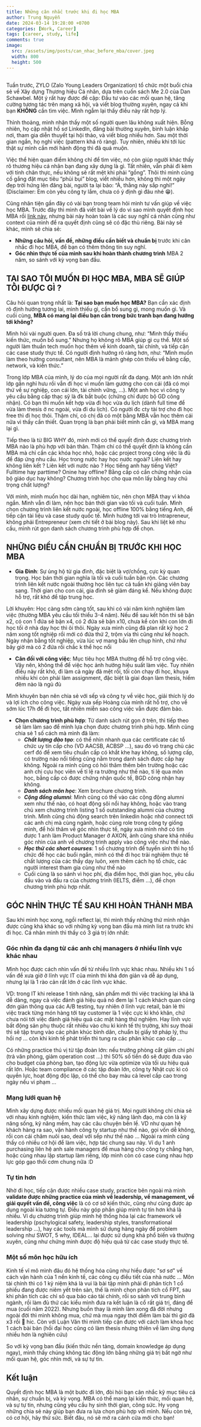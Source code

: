 ```yaml
---
title: Những cân nhắc trước khi đi học MBA
author: Trung Nguyễn
date: 2024-03-14 19:28:00 +0700
categories: [Work, Career]
tags: [career, study, life]
comments: true
image:
  src: /assets/img/posts/can_nhac_before_mba/cover.jpeg
  width: 800
  height: 500
---
```

## 

Tuần trước, ZYLO (Zalo Young Leaders Organization) tổ chức một buổi chia sẻ về Xây dựng Thương hiệu Cá nhân, dựa trên cuốn sách Me 2.0 của Dan Schawbel. Một ý rất hay được đề cập: Đầu tư vào các mối quan hệ, tăng cường tương tác trên mạng xã hội, và viết blog thường xuyên, ngay cả khi bạn **KHÔNG** cần tìm việc. Mình ngẫm lại thấy điều này rất hợp lý.

Thỉnh thoảng, mình nhận thấy một số người quen lâu không xuất hiện. Bỗng nhiên, họ cập nhật hồ sơ LinkedIn, đăng bài thường xuyên, bình luận khắp nơi, tham gia diễn thuyết tại hội thảo, và viết blog nhiều hơn. Sau một thời gian ngắn, họ nghỉ việc (pattern khá rõ ràng). Tuy nhiên, nhiều khi tới lúc thật sự mình cần mới hành động thì đã quá muộn.

Việc thể hiện quan điểm không chỉ để tìm việc, nó còn giúp người khác thấy rõ thương hiệu cá nhân bạn đang xây dựng là gì. Tất nhiên, vẫn phải đi kèm với tính chân thực, nếu không sẽ rất mệt khi phải “gồng”. Thôi thì mình cũng cố gắng đặt mục tiêu “phủi bụi” blog, viết nhiều hơn, không thì một ngày đẹp trời hứng lên đăng bài, người ta lại bảo: “À, thằng này sắp nghỉ!” (Disclaimer: Em còn yêu công ty lắm, chưa có ý định gì đâu nhé 😁).

Cũng nhân tiện gần đây có vài bạn trong team hỏi mình tư vấn giúp về việc học MBA. Trước đây thì mình đã viết bài về lý do vì sao mình quyết định học MBA rồi [link này](https://trung.tech/posts/why-mba/), nhưng bài này hoàn toàn là các suy nghĩ cá nhân cũng như context của mình để ra quyết định cũng sẽ có đặc thù riêng. Bài này sẽ khác, mình sẽ chia sẻ:
- **Những câu hỏi, vấn đề, những điều cần biết và chuẩn bị** trước khi cân nhắc đi học MBA, để bạn có thêm thông tin suy nghĩ.
- **Góc nhìn thực tế của mình sau khi hoàn thành chương trình** MBA 2 năm, so sánh với kỳ vọng ban đầu.

## TẠI SAO TÔI MUỐN ĐI HỌC MBA, MBA SẼ GIÚP TÔI ĐƯỢC GÌ ?

Câu hỏi quan trọng nhất là: **Tại sao bạn muốn học MBA?** Bạn cần xác định rõ định hướng tương lai, mình thiếu gì, cần bổ sung gì, mong muốn gì. Và cuối cùng, **MBA có mang lại điều bạn cần trong bức tranh bạn đang hướng tới không?**

Mình hỏi vài người quen. Đa số trả lời chung chung, như: “Mình thấy thiếu kiến thức, muốn bổ sung.” Nhưng họ không rõ MBA giúp gì cụ thể. Một số người làm thuần tech muốn học thêm về kinh doanh, tài chính, và tiếp cận các case study thực tế. Có người định hướng rõ ràng hơn, như: “Mình muốn làm theo hướng consultant, nên MBA là mảnh ghép còn thiếu về bằng cấp, network, và kiến thức.”

Trong lớp MBA của mình, lý do của mọi người rất đa dạng. Một anh lớn nhất lớp gần nghỉ hưu rồi vẫn đi học vì muốn làm gương cho con cái (đã có mọi thứ về sự nghiệp, con cái lớn, tài chính vững, ...). Một anh học vì công ty yêu cầu bằng cấp thạc sỹ là đk bắt buộc (chứng chỉ được bộ GD công nhận). Có bạn thì muốn kết hợp vừa đi học vừa du lịch (dành full time để vừa làm thesis ở nc ngoài, vừa đi du lịch). Có người đc cty tài trợ cho đi học free thì đi học thôi. Thậm chí, có chị đã có một bằng MBA vẫn học thêm cái nữa vì thấy cần thiết. Quan trọng là bạn phải biết mình cần gì, và MBA mang lại gì.

Tiếp theo là từ BIG WHY đó, mình mới có thể quyết định được chương trình MBA nào là phù hợp với bản thân. Thậm chí có thể quyết định là không cần MBA mà chỉ cần các khóa học nhỏ, hoặc các project trong công việc là đủ để đáp ứng nhu cầu. Học trong nước hay học nước ngoài? Liên kết hay không liên kết ? Liên kết với nước nào ? Học tiếng anh hay tiếng Việt? Fulltime hay parttime? Onine hay offline? Bằng cấp có cần chứng nhận của bộ giáo dục hay không? Chương trình học cho qua môn lấy bằng hay chú trọng chất lượng? 

Với mình, mình muốn học dài hạn, nghiêm túc, nên chọn MBA thay vì khóa ngắn. Mình vẫn đi làm, nên học bán thời gian vào tối và cuối tuần. Mình chọn chương trình liên kết nước ngoài, học offline 100% bằng tiếng Anh, để tiếp cận tài liệu và case study quốc tế. Mình hướng tới vai trò Intrapreneur, không phải Entrepreneur (xem chi tiết ở bài blog này). Sau khi liệt kê nhu cầu, mình rút gọn danh sách chương trình phù hợp để chọn.

## NHỮNG ĐIỀU CẦN CHUẨN BỊ TRƯỚC KHI HỌC MBA

- **Gia Đình**: 
Sự ủng hộ từ gia đình, đặc biệt là vợ/chồng, cực kỳ quan trọng. Học bán thời gian nghĩa là tối và cuối tuần bận rộn. Các chương trình liên kết nước ngoài thường học liên tục cả tuần khi giảng viên bay sang. Thời gian cho con cái, gia đình sẽ giảm đáng kể. Nếu không được hỗ trợ, rất khó để tập trung học.

Lời khuyên: Học càng sớm càng tốt, sau khi có vài năm kinh nghiệm làm việc (thường MBA yêu cầu tối thiểu 3-4 năm). Nếu để sau kết hôn thì sẽ bận x2, có con 1 đứa sẽ bận x4, có 2 đứa sẽ bận x10, chưa kể còn khi con lớn đi học tối ở nhà dạy học thì ôi thôi. Ngày xưa mình cũng đã plan rất kỹ học 2 năm xong tốt nghiệp rồi mới có đứa thứ 2, trộm vía thì cũng như kế hoạch. Ngày nhận bằng tốt nghiệp, vừa lúc vợ mang bầu lên chụp hình, chứ như bây giờ mà có 2 đứa rồi chắc k thể học nổi

- **Cân đối với công việc**: 
Mục tiêu học MBA thường để hỗ trợ công việc. Vậy nên, không thể để việc học ảnh hưởng hiệu suất làm việc. Tuy nhiên điều này rất khó, đi làm cả ngày đã mệt rồi, tối còn chạy đi học, khuya nhiều khi còn phải làm assignment, đặc biệt là giai đoạn làm thesis, hiếm đêm nào là ngủ đủ

Mình khuyên bạn nên chia sẻ với sếp và công ty về việc học, giải thích lý do và lợi ích cho công việc. Ngày xưa sếp Hoàng của mình rất hỗ trợ, cho về sớm lúc 17h để đi học, tất nhiên miễn sao công việc vẫn được đảm bảo.

- **Chọn chương trình phù hợp**: 
Từ danh sách rút gọn ở trên, thì tiếp theo sẽ làm làm sao để mình lựa chọn được chương trình phù hợp. Mình cũng chia sẻ 1 số cách mà mình đã làm:
  + ***Chất lượng đào tạo***: có thể nhìn nhanh qua các certificate các tổ chức uy tín cấp cho (VD AACSB, ACBSP ...), sau đó vô trang chủ các cerf đó để xem tiêu chuẩn cấp có khắt khe hay không, số lượng cấp, có trường nào nổi tiếng cũng nằm trong danh sách được cấp hay không. Ngoài ra mình cũng có hỏi thăm thêm bên trường hoặc các anh chị cựu học viên về tỉ lệ ra trường như thế nào, tỉ lệ qua môn học, bằng cấp có được chứng nhận quốc tế, BGD công nhận hay không.
  + ***Danh sách môn học***: Xem brochure chương trình.
  + ***Cộng đồng alumni***: Mình cũng có thể vào các cộng động alumni xem như thế nào, có hoạt động sôi nổi hay không, hoặc vào trang chủ xem chương trình listing 1 số outstanding alumni của chương trình. Mình cũng chủ động search trên linkedin hoặc nhờ connect tới các anh chị mà cùng ngành, hoặc cùng role trong công ty giống mình, để hỏi thăm về góc nhìn thực tế, ngày xưa mình nhớ có tìm được 1 anh làm Product Manager ở AXON, ảnh cũng share khá nhiều góc nhìn của anh về chương trình apply vào công việc như thế nào.
  + ***Học thử các short courses***: 1 số chương trình để tuyển sinh thì họ tổ chức để học các buổi ngắn, mình có thể đi học trải nghiệm thực tế chất lượng của các thầy dạy luôn, xem thêm cách họ tổ chức, các người interest tham gia cùng như thế nào
  + Cuối cùng là so sánh vì học phí, địa điểm học, thời gian học, yêu cầu đầu vào và đầu ra của chương trình (IELTS, điểm ...), để chọn chương trình phù hợp nhất.

## GÓC NHÌN THỰC TẾ SAU KHI HOÀN THÀNH MBA

Sau khi mình học xong, ngồi reflect lại, thì mình thấy những thứ mình nhận được cũng khá khác so với những kỳ vọng ban đầu mà mình list ra trước khi đi học. Cá nhân mình thì thấy có 3 giá trị lớn nhất:

### Góc nhìn đa dạng từ các anh chị managers ở nhiều lĩnh vực khác nhau
Mình học được cách nhìn vấn đề từ nhiều lĩnh vực khác nhau. Nhiều khi 1 số vấn đề xưa giờ ở lĩnh vực IT của mình thì khá đơn giản và dễ áp dụng, nhưng lại là 1 rào cản rất lớn ở các lĩnh vực khác. 

VD: trong IT khi release 1 tính năng, sản phẩm mới thì việc tracking lại khá là dễ dàng, ngay cả việc đánh giá hiệu quả nó đem lại 1 cách khách quan cũng đơn giản thông qua các A/B testing, tuy nhiên ở lĩnh vực retail, bán lẻ thì việc track từng món hàng tới tay customer là 1 việc cực kì khó khăn, chứ chưa nói tới việc đánh giá hiệu quả các mặt hàng thử nghiệm. Hay lĩnh vực bất động sản phụ thuộc rất nhiều vào chu kì kinh tế thị trường, khi suy thoái thì sẽ tập trung vào các phân khúc bình dân, chuẩn bị giấy tờ pháp lý, thu hồi nợ ... còn khi kinh tế phát triển thì tung ra các phân khúc cao cấp ... 

Có những practice thú vị từ tập đoàn lớn: nếu trưởng phòng cắt giảm chi phí (trả văn phòng, giảm operation cost ...) thì 50% số tiền đó sẽ được đưa vào cho budget của phòng ban, tạo động lực vừa optimize vừa tối ưu hiệu quả rất lớn. Hoặc team compliance ở các tập đoàn lớn, công ty Nhật cực kì có quyền lực, hoạt động độc lập, có thể cho bay màu cả level cấp cao trong ngày nếu vi phạm ...

### Mạng lưới quan hệ
Mình xây dựng được nhiều mối quan hệ giá trị. Mọi người không chỉ chia sẻ với nhau kinh nghiệm, kiến thức làm việc, kỹ năng lãnh đạo, mà còn là kỹ năng sống, kỹ năng mềm, hay các câu chuyện bên lề. VD như quan hệ khách hàng ra sao, vận hành công ty startup như thế nào, gọi vốn dễ không, rồi con cái chăm nuôi sao, deal với sếp như thế nào ... Ngoài ra mình cũng thấy có nhiều cơ hội để làm việc, hợp tác chung sau này. Ví dụ 1 anh purchasing liên hệ anh sale managers để mua hàng cho công ty chẳng hạn, hoặc cùng nhau lập startup làm riêng, lớp mình còn có case cùng nhau hợp lực góp gạo thổi cơm chung nữa :D

### Tự tin hơn
Nhờ đi học, tiếp cận được nhiều case study, practice bên ngoài mà mình **validate được những practice của mình về leadership, về management, về giải quyết vấn đề, công việc** là có cơ sở kiến thức, cũng như cũng được áp dụng ngoài kia tương tự. Điều này góp phần giúp mình tự tin hơn khá là nhiều. Ví dụ chương trình giúp mình hệ thống hóa lại các framework về leadership (pschylogical safety, leadership styles, transformational leadership ...), hay các tools mà mình sử dụng hàng ngày để problem solving như SWOT, 5 why, IDEAL... lại được sử dụng khá phổ biến và thường xuyên, cũng như chứng minh được độ hiệu quả từ các case study thực tế.

### Một số môn học hữu ích
Kinh tế vĩ mô mình đâu đó hệ thống hóa cũng như hiểu được "sơ sơ" về cách vận hành của 1 nền kinh tế, các công cụ điều tiết của nhà nước ... 
Môn tài chính thì có 1 kỷ niệm khá là vui là bài tập mình phải đi phân tích 1 cổ phiếu đang được niêm yết trên sàn, thế là mình chọn phân tích cổ FPT, sau khi phân tích các chỉ số qua báo cáo tài chính, rồi so sánh với trung bình ngành, rồi làm đủ thứ các kiểu mình đưa ra kết luận là cổ rất giá trị, đáng để mua (cuối năm 2022). Nhưng buồn thay là mình làm xong đã đời nhưng ngoài đời thì mình không mua, chứ mà mua ngay thời điểm làm bài thì giờ đã x3 rồi 🥲 hic. 
Còn với Luận Văn thì mình tiếp cận được với cách làm khoa học 1 cách bài bản (hồi đại học cũng có làm thesis nhưng thiên về làm ứng dụng nhiều hơn là nghiên cứu)

So với kỳ vọng ban đầu (kiến thức nền tảng, domain knowledge áp dụng ngay), mình thấy chúng không tác động lớn bằng những giá trị bất ngờ như mối quan hệ, góc nhìn mới, và sự tự tin.

## Kết luận
Quyết định học MBA là một bước đi lớn, đòi hỏi bạn cân nhắc kỹ mục tiêu cá nhân, sự chuẩn bị, và kỳ vọng. MBA có thể mang lại kiến thức, mối quan hệ, và sự tự tin, nhưng cũng yêu cầu hy sinh thời gian, công sức. Hy vọng những chia sẻ này giúp bạn đưa ra lựa chọn phù hợp với mình. Nếu còn trẻ, có cơ hội, hãy thử sức. Biết đâu, nó sẽ mở ra cánh cửa mới cho bạn!
